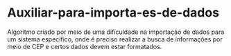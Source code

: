 # Auxiliar-para-importa-es-de-dados
Algoritmo criado por meio de uma dificuldade na importação de dados para um sistema específico, onde é preciso realizar a busca de informações por meio de CEP e certos dados devem estar formatados.
